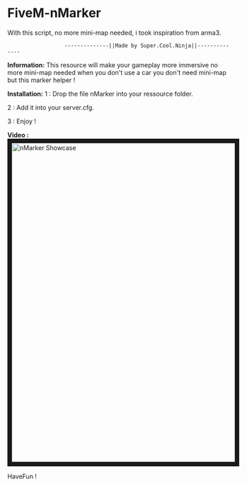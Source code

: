 # FiveM-nMarker
With this script, no more mini-map needed, i took inspiration from arma3.

                      --------------||Made by Super.Cool.Ninja||--------------
                      
**Information:**
This resource will make your gameplay more immersive no more mini-map needed when you don't use a car you don't need mini-map but this marker helper !

**Installation:**
1 : Drop the file nMarker into your ressource folder.

2 : Add it into your server.cfg.

3 : Enjoy !   

**Video :**
<a href="https://streamable.com/ooc7h6
" target="_blank"><img src="https://cdn.discordapp.com/attachments/554479498721099787/707660997162303528/Annotation_2020-05-06_195400.jpg" 
alt="nMarker Showcase" width="1280" height="720" border="10" /></a>

HaveFun !
